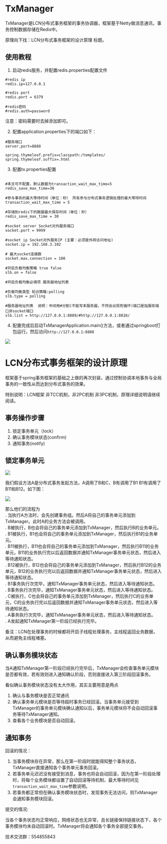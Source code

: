 # TxManager
TxManager是LCN分布式事务框架的事务协调器，框架基于Netty做消息通讯，事务控制数据存储在Redis中。

原理向下找：LCN分布式事务框架的设计原理 标题。

## 使用教程
1. 启动redis服务，并配置redis.properties配置文件

```
#redis ip
redis.ip=127.0.0.1

#redis port
redis.port = 6379

#redis密码
#redis.auth=password
```
注意：密码需要时去掉添加即可。

2. 配置application.properties下的端口如下：

```
#服务端口
server.port=8888

spring.thymeleaf.prefix=classpath:/templates/
spring.thymeleaf.suffix=.html

```

3. 配置tx.properties配置

```

#本文可不配置，默认数据为transaction_wait_max_time=5 redis_save_max_time=30

#参与事务的最大等待时间（单位：秒） 所有参与分布式事务逻辑处理的最大等待时间
transaction_wait_max_time = 5

#存储到redis下的数据最大保存时间（单位：秒）
redis_save_max_time = 30

#socket server Socket对外服务端口
socket.port = 9999

#socket ip Socket对外服务IP (主要：必须是外网访问地址)
socket.ip = 192.168.3.102

# 最大socket连接数
socket.max.connection = 100

#开启负载均衡策略 true false
slb.on = false

#开启负载均衡必填项 服务器地址列表

#负载均衡类型 轮训策略:polling
slb.type = polling

#服务器地址列表  说明：中间用#分割(不能写本服务器，不然会出现死循环)端口是指服务端口非socket端口
slb.list = http://127.0.0.1:8889/#http://127.0.0.1:8810/

```

4. 配置完成后启动TxManagerApplication.main()方法，或者通过springboot打包运行。然后访问`http://127.0.0.1:8888`

![ ](readme/tx-manager.png)


# LCN分布式事务框架的设计原理

框架基于spring事务框架的基础之上做的再次封装，通过控制协调本地事务与全局事务的一致性从而达到分布式事务的效果。

特别说明：LCN框架 非TCC机制，非2PC机制 非3PC机制，原理详细说明请继续阅读。

## 事务操作步骤

1. 锁定事务单元（lock）
2. 确认事务模块状态(confirm)
3. 通知事务(notify)


## 锁定事务单元

![ ](readme/锁定阶段.png)

我们假设方法A是分布式事务发起方法，A调用了B和C，B有调用了B1 B1有调用了B11和B12。如下图：

![ ](readme/分布式事务原理.png)

那么他们的流程为  
. 当执行A方法时，会先创建事务组。然后A将自己的事务单元添加到TxManager。此时A的业务方法会被调用。  
. B被执行，B也会将自己的事务单元添加到TxManager，然后执行B的业务单元。   
. B1被执行，B1也会将自己的事务单元添加到TxManager，然后执行B1的业务单元。  
. B11被执行，B11也会将自己的事务单元添加到TxManager，然后执行B11的业务单元，B11的业务执行完以后返回数据并通知TxManager事务单元状态，然后进入等待通知状态。  
. B12被执行，B12也会将自己的事务单元添加到TxManager，然后执行B12的业务单元，B12的业务执行完以后返回数据并通知TxManager事务单元状态，然后进入等待通知状态。  
. B1事务执行次完毕，通知TxManager事务单元状态，然后进入等待通知状态。  
. B事务执行次完毕，通知TxManager事务单元状态，然后进入等待通知状态。  
. C被执行，C也会将自己的事务单元添加到TxManager，然后执行C的业务单元，C的业务执行完以后返回数据并通知TxManager事务单元状态，然后进入等待通知状态。  
. A事务执行次完毕，通知TxManager事务单元状态，然后进入等待通知状态。  
. A发起通知TxManager第一阶段已经执行完毕。  

备注：LCN在处理事务的时候都将开启子线程处理事务，主线程返回业务数据，从而避免主线程堵塞。

## 确认事务模块状态

当A通知TxManager第一阶段已经执行完毕后，TxManager会检查事务单元模块是否都有效，若有效则进入通知确认阶段，否则直接进入第三阶段回滚事务。

看似确认事务模块状态没有太大作用，其实主要用意是两点
1. 确认与事务模块是否正常通讯
2. 确认事务单元模块是否等待超时事务已经回滚。当事务单元接受到TxManager的事务单元模块确认通知以后，事务单元模块将不会自动回滚事务等待TxManager通知。
3. 查看各个业务模块是否自动回滚。


## 通知事务

回滚的情况：
1. 当事务模块存在异常，那么在第一阶段时就能得知整个事务状态，TxManager直接通知各个事务单元事务回滚。
2. 若事务单元迟迟没有接受到消息，事务也将会自动回滚，因为在第一阶段处理时，将每个业务模块都设置了自动回滚等待机制，最大等待时间见`transaction_wait_max_time`参数说明。
3. 若事务都正常但在确认事务模块状态时，发现事务无法访问，则TxManager会通知事务模块回滚。

提交的情况:

当各个事务状态均正常响应，网络状态也无异常，且长链接保持链接状态下，各个事务模块均未自动回滚时。TxManager将会通知各个事务全部提交事务。


技术交流群：554855843